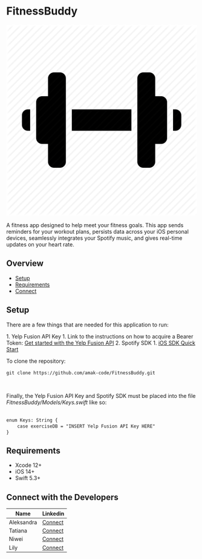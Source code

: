 # FitnessBuddy
![FitnessBuddy_icon](./FitnessBuddy/FitnessBuddy/Resources/Assets.xcassets/Icons/dumbell_icon.imageset/dumbell_icon.png)
<p>A fitness app designed to help meet your fitness goals. This app sends reminders for your workout plans, persists data across your iOS personal devices, seamlessly integrates your Spotify music, and gives real-time updates on your heart rate. </p>

## Overview

- [Setup](#Setup)
- [Requirements](#Requirements)
- [Connect](#ConnectwiththeDevelopers)

## Setup

<p>There are a few things that are needed for this application to run:</p>
1. Yelp Fusion API Key
    1. Link to the instructions on how to acquire a Bearer Token: <a href="https://www.yelp.com/developers/documentation/v3/get_started">Get started with the Yelp Fusion API</a>
2. Spotify SDK
    1. <a href="https://developer.spotify.com/documentation/ios/quick-start/">iOS SDK Quick Start</a>
    
<br>
<p>To clone the repository: </p>  
 
```
git clone https://github.com/amak-code/FitnessBuddy.git

```
<br>

<p>Finally, the Yelp Fusion API Key and Spotify SDK must be placed into the file <i>FitnessBuddy/Models/Keys.swift</i> like so:</p>

```

enum Keys: String {
    case exerciseDB = "INSERT Yelp Fusion API Key HERE"
}
```


## Requirements
- Xcode 12+
- iOS 14+
- Swift 5.3+

## Connect with the Developers
|Name|Linkedin|
|----|-----| 
|Aleksandra|<a href="https://www.linkedin.com/in/aleksandra-makhrova-a37061126/">Connect</a>|
|Tatiana|<a href="https://www.linkedin.com/in/tatiana-bondarenko/">Connect</a>|
|Niwei|<a href="https://www.linkedin.com/in/niwei-l-8702b068/">Connect</a>|
|Lily|<a href="https://www.linkedin.com/in/lily-tran-076b8b132/">Connect</a>|
